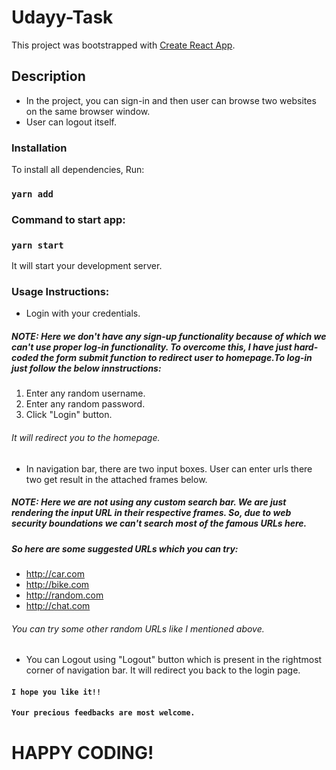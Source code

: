 # Udayy-Task

This project was bootstrapped with [Create React App](https://github.com/facebook/create-react-app).

## Description

- In the project, you can sign-in and then user can browse two websites on the same browser window.
- User can logout itself.

###  Installation

To install all dependencies, Run:

### `yarn add`

###  Command to start app:

### `yarn start`

It will start your development server.

### Usage Instructions:

* Login with your credentials.

##### NOTE: Here we don't have any sign-up functionality because of which we can't use proper log-in functionality. To overcome this, I have just hard-coded the form submit function to redirect user to homepage.To log-in just follow the below innstructions:
1) Enter any random username.
2) Enter any random password.
3) Click "Login" button.
###### It will redirect you to the homepage.

* In navigation bar, there are two input boxes. User can enter urls there two get result in the attached frames below.

##### NOTE: Here we are not using any custom search bar. We are just rendering the input URL in their respective frames. So, due to web security boundations we can't search most of the famous URLs here. 
##### So here are some suggested URLs which you can try:
- http://car.com
- http://bike.com
- http://random.com
- http://chat.com
###### You can try some other random URLs like I mentioned above.

* You can Logout using "Logout" button which is present in the rightmost corner of navigation bar. It will redirect you back to the login page.




#### `I hope you like it!!`
#### `Your precious feedbacks are most welcome.`

# HAPPY CODING!
